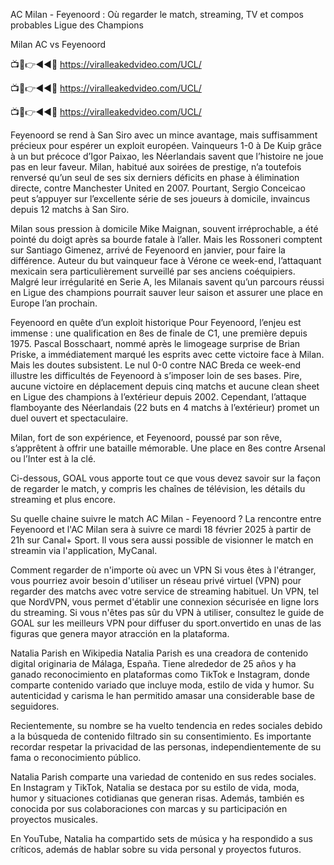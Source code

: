 AC Milan - Feyenoord : Où regarder le match, streaming, TV et compos probables
Ligue des Champions

Milan AC vs Feyenoord

📺📱👉◄◄🔴  https://viralleakedvideo.com/UCL/

📺📱👉◄◄🔴  https://viralleakedvideo.com/UCL/

📺📱👉◄◄🔴  https://viralleakedvideo.com/UCL/

Feyenoord se rend à San Siro avec un mince avantage, mais suffisamment précieux pour espérer un exploit européen. Vainqueurs 1-0 à De Kuip grâce à un but précoce d’Igor Paixao, les Néerlandais savent que l’histoire ne joue pas en leur faveur. Milan, habitué aux soirées de prestige, n’a toutefois renversé qu’un seul de ses six derniers déficits en phase à élimination directe, contre Manchester United en 2007. Pourtant, Sergio Conceicao peut s’appuyer sur l’excellente série de ses joueurs à domicile, invaincus depuis 12 matchs à San Siro.

Milan sous pression à domicile
Mike Maignan, souvent irréprochable, a été pointé du doigt après sa bourde fatale à l’aller. Mais les Rossoneri comptent sur Santiago Gimenez, arrivé de Feyenoord en janvier, pour faire la différence. Auteur du but vainqueur face à Vérone ce week-end, l’attaquant mexicain sera particulièrement surveillé par ses anciens coéquipiers. Malgré leur irrégularité en Serie A, les Milanais savent qu’un parcours réussi en Ligue des champions pourrait sauver leur saison et assurer une place en Europe l’an prochain.

Feyenoord en quête d’un exploit historique
Pour Feyenoord, l’enjeu est immense : une qualification en 8es de finale de C1, une première depuis 1975. Pascal Bosschaart, nommé après le limogeage surprise de Brian Priske, a immédiatement marqué les esprits avec cette victoire face à Milan. Mais les doutes subsistent. Le nul 0-0 contre NAC Breda ce week-end illustre les difficultés de Feyenoord à s’imposer loin de ses bases. Pire, aucune victoire en déplacement depuis cinq matchs et aucune clean sheet en Ligue des champions à l’extérieur depuis 2002. Cependant, l’attaque flamboyante des Néerlandais (22 buts en 4 matchs à l’extérieur) promet un duel ouvert et spectaculaire.

Milan, fort de son expérience, et Feyenoord, poussé par son rêve, s’apprêtent à offrir une bataille mémorable. Une place en 8es contre Arsenal ou l’Inter est à la clé.

Ci-dessous, GOAL vous apporte tout ce que vous devez savoir sur la façon de regarder le match, y compris les chaînes de télévision, les détails du streaming et plus encore.

Su quelle chaine suivre le match AC Milan - Feyenoord ?
La rencontre entre Feyenoord et l'AC Milan sera à suivre ce mardi 18 février 2025 à partir de 21h sur Canal+ Sport. Il vous sera aussi possible de visionner le match en streamin via l'application, MyCanal.

Comment regarder de n'importe où avec un VPN
Si vous êtes à l'étranger, vous pourriez avoir besoin d'utiliser un réseau privé virtuel (VPN) pour regarder des matchs avec votre service de streaming habituel. Un VPN, tel que NordVPN, vous permet d'établir une connexion sécurisée en ligne lors du streaming. Si vous n'êtes pas sûr du VPN à utiliser, consultez le guide de GOAL sur les meilleurs VPN pour diffuser du sport.onvertido en unas de las figuras que genera mayor atracción en la plataforma.


Natalia Parish en Wikipedia
Natalia Parish es una creadora de contenido digital originaria de Málaga, España. Tiene alrededor de 25 años y ha ganado reconocimiento en plataformas como TikTok e Instagram, donde comparte contenido variado que incluye moda, estilo de vida y humor. Su autenticidad y carisma le han permitido amasar una considerable base de seguidores.

Recientemente, su nombre se ha vuelto tendencia en redes sociales debido a la búsqueda de contenido filtrado sin su consentimiento. Es importante recordar respetar la privacidad de las personas, independientemente de su fama o reconocimiento público.

Natalia Parish comparte una variedad de contenido en sus redes sociales. En Instagram y TikTok, Natalia se destaca por su estilo de vida, moda, humor y situaciones cotidianas que generan risas. Además, también es conocida por sus colaboraciones con marcas y su participación en proyectos musicales.

En YouTube, Natalia ha compartido sets de música y ha respondido a sus críticos, además de hablar sobre su vida personal y proyectos futuros.
